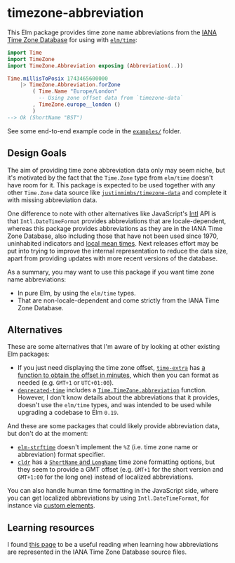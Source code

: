 # timezone-abbreviation

This Elm package provides time zone name abbreviations from the [IANA Time Zone Database][tzdb] for using with [`elm/time`][elmtime]:

```elm
import Time
import TimeZone
import TimeZone.Abbreviation exposing (Abbreviation(..))

Time.millisToPosix 1743465600000
    |> TimeZone.Abbreviation.forZone
        ( Time.Name "Europe/London"
          -- Using zone offset data from `timezone-data`
        , TimeZone.europe__london ()
        )
--> Ok (ShortName "BST")
```

See some end-to-end example code in the [`examples/`][examples] folder.

## Design Goals

The aim of providing time zone abbreviation data only may seem niche, but it's motivated by the fact that the `Time.Zone` type from `elm/time` doesn't have room for it. This package is expected to be used together with any other `Time.Zone` data source like [`justinmimbs/timezone-data`][timezonedata] and complete it with missing abbreviation data.

One difference to note with other alternatives like JavaScript's [Intl][intldatetime] API is that `Intl.DateTimeFormat` provides abbreviations that are locale-dependent, whereas this package provides abbreviations as they are in the IANA Time Zone Database, also including those that have not been used since 1970, uninhabited indicators and [local mean times][lmt]. Next releases effort may be put into trying to improve the internal representation to reduce the data size, apart from providing updates with more recent versions of the database.

As a summary, you may want to use this package if you want time zone name abbreviations:

- In pure Elm, by using the `elm/time` types.
- That are non-locale-dependent and come strictly from the IANA Time Zone Database.

## Alternatives

These are some alternatives that I'm aware of by looking at other existing Elm packages:

- If you just need displaying the time zone offset, [`time-extra`][timeextra] has [a function to obtain the offset in minutes][timeextraoffset], which then you can format as needed (e.g. `GMT+1` or `UTC+01:00`).
- [`deprecated-time`][deprecated] includes a [`Time.TimeZone.abbreviation`][deprecatedabbreviation] function. However, I don't know details about the abbreviations that it provides, doesn't use the `elm/time` types, and was intended to be used while upgrading a codebase to Elm `0.19`.

And these are some packages that could likely provide abbreviation data, but don't do at the moment:

- [`elm-strftime`][strftime] doesn't implement the `%Z` (i.e. time zone name or abbreviation) format specifier.
- [`cldr`][cldr] has a [`ShortName` and `LongName`][cldroptions] time zone formatting options, but they seem to provide a GMT offset (e.g. `GMT+1` for the short version and `GMT+1:00` for the long one) instead of localized abbreviations.

You can also handle human time formatting in the JavaScript side, where you can get localized abbreviations by using `Intl.DateTimeFormat`, for instance via [custom elements][customelements].

## Learning resources

I found [this page][readiana] to be a useful reading when learning how abbreviations are represented in the IANA Time Zone Database source files.

[tzdb]: https://www.iana.org/time-zones
[examples]: https://github.com/aeqz/timezone-abbreviation/tree/main/examples
[docs]: https://github.com/aeqz/timezone-abbreviation/tree/main/docs
[docpreview]: https://elm-doc-preview.netlify.app/
[elmtime]: https://package.elm-lang.org/packages/elm/time/latest/
[timezonedata]: https://package.elm-lang.org/packages/justinmimbs/timezone-data/latest/
[intldatetime]: https://developer.mozilla.org/en-US/docs/Web/JavaScript/Reference/Global_Objects/Intl/DateTimeFormat
[lmt]: https://en.wikipedia.org/wiki/Local_mean_time
[timeextra]: https://package.elm-lang.org/packages/justinmimbs/time-extra/latest/Time-Extra
[timeextraoffset]: https://package.elm-lang.org/packages/justinmimbs/time-extra/latest/Time-Extra#toOffset
[deprecated]: https://package.elm-lang.org/packages/isaacseymour/deprecated-time/latest
[deprecatedabbreviation]: https://package.elm-lang.org/packages/isaacseymour/deprecated-time/latest/Time-TimeZone#abbreviation
[strftime]: https://package.elm-lang.org/packages/thaterikperson/elm-strftime/latest/Strftime
[cldr]: https://package.elm-lang.org/packages/enkidatron/elm-cldr/latest
[cldroptions]: https://package.elm-lang.org/packages/enkidatron/elm-cldr/latest/Cldr-Format-Options#NameOption
[customelements]: https://guide.elm-lang.org/interop/custom_elements.html
[readiana]: https://ftp.iana.org/tz/tzdb-2020e/tz-how-to.html
